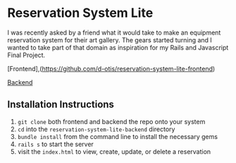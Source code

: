 # Reservation System Lite

I was recently asked by a friend what it would take to make an equipment reservation system for their art gallery. The gears started turning and I wanted to take part of that domain as inspiration for my Rails and Javascript Final Project.

[Frontend],(https://github.com/d-otis/reservation-system-lite-frontend)

[Backend](https://github.com/d-otis/reservation-system-lite-backend)

## Installation Instructions
1. ```git clone``` both frontend and backend the repo onto your system
1. ```cd``` into the ```reservation-system-lite-backend``` directory
1. ```bundle install``` from the command line to install the necessary gems 
1. ```rails s``` to start the server
1. visit the ```index.html``` to view, create, update, or delete a reservation